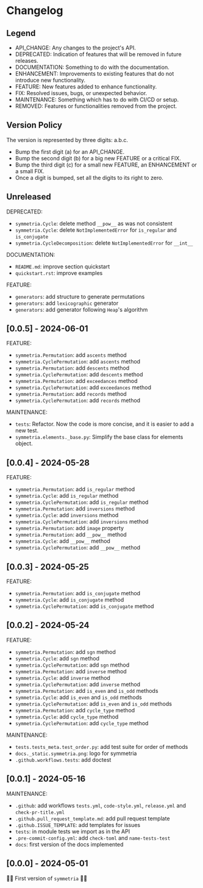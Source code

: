 # Changelog

## Legend

- API_CHANGE: Any changes to the project's API.
- DEPRECATED: Indication of features that will be removed in future releases.
- DOCUMENTATION: Something to do with the documentation.
- ENHANCEMENT: Improvements to existing features that do not introduce new functionality.
- FEATURE: New features added to enhance functionality.
- FIX: Resolved issues, bugs, or unexpected behavior.
- MAINTENANCE: Something which has to do with CI/CD or setup.
- REMOVED: Features or functionalities removed from the project.

## Version Policy

The version is represented by three digits: a.b.c.

- Bump the first digit (a) for an API_CHANGE.
- Bump the second digit (b) for a big new FEATURE or a critical FIX.
- Bump the third digit (c) for a small new FEATURE, an ENHANCEMENT or a small FIX.
- Once a digit is bumped, set all the digits to its right to zero.

## Unreleased

DEPRECATED:
- `symmetria.Cycle`: delete method `__pow__` as was not consistent
- `symmetria.Cycle`: delete `NotImplementedError` for `is_regular` and `is_conjugate`
- `symmetria.CycleDecomposition`: delete `NotImplementedError` for `__int__`  

DOCUMENTATION:
- `README.md`: improve section quickstart
- `quickstart.rst`: improve examples

FEATURE:
- `generators`: add structure to generate permutations
- `generators`: add `lexicographic` generator
- `generators`: add generator following `Heap`'s algorithm


## \[0.0.5\] - 2024-06-01

FEATURE:
- `symmetria.Permutation`: add `ascents` method
- `symmetria.CyclePermutation`: add `ascents` method
- `symmetria.Permutation`: add `descents` method
- `symmetria.CyclePermutation`: add `descents` method
- `symmetria.Permutation`: add `exceedances` method
- `symmetria.CyclePermutation`: add `exceedances` method
- `symmetria.Permutation`: add `records` method
- `symmetria.CyclePermutation`: add `records` method

MAINTENANCE:
- `tests`: Refactor. Now the code is more concise, and it is easier to add a new test.
- `symmetria.elements._base.py`: Simplify the base class for elements object.

## \[0.0.4\] - 2024-05-28

FEATURE:

- `symmetria.Permutation`: add `is_regular` method
- `symmetria.Cycle`: add `is_regular` method
- `symmetria.CyclePermutation`: add `is_regular` method
- `symmetria.Permutation`: add `inversions` method
- `symmetria.Cycle`: add `inversions` method
- `symmetria.CyclePermutation`: add `inversions` method
- `symmetria.Permutation`: add `image` property
- `symmetria.Permutation`: add `__pow__` method
- `symmetria.Cycle`: add `__pow__` method
- `symmetria.CyclePermutation`: add `__pow__` method


## \[0.0.3\] - 2024-05-25

FEATURE:

- `symmetria.Permutation`: add `is_conjugate` method
- `symmetria.Cycle`: add `is_conjugate` method
- `symmetria.CyclePermutation`: add `is_conjugate` method


## \[0.0.2\] - 2024-05-24

FEATURE:

- `symmetria.Permutation`: add `sgn` method
- `symmetria.Cycle`: add `sgn` method
- `symmetria.CyclePermutation`: add `sgn` method
- `symmetria.Permutation`: add `inverse` method
- `symmetria.Cycle`: add `inverse` method
- `symmetria.CyclePermutation`: add `inverse` method
- `symmetria.Permutation`: add `is_even` and `is_odd` methods
- `symmetria.Cycle`: add `is_even` and `is_odd` methods
- `symmetria.CyclePermutation`: add `is_even` and `is_odd` methods
- `symmetria.Permutation`: add `cycle_type` method
- `symmetria.Cycle`: add `cycle_type` method
- `symmetria.CyclePermutation`: add `cycle_type` method

MAINTENANCE:

- `tests.tests_meta.test_order.py`: add test suite for order of methods
- `docs._static.symmetria.png`: logo for symmetria
- `.github.workflows.tests`: add doctest


## \[0.0.1\] - 2024-05-16

MAINTENANCE:

- `.github`: add workflows `tests.yml`, `code-style.yml`, `release.yml` and `check-pr-title.yml`
- `.github.pull_request_template.md`: add pull request template
- `.github.ISSUE_TEMPLATE`: add templates for issues
- `tests`: in module tests we import as in the API
- `.pre-commit-config.yml`: add `check-toml` and `name-tests-test`
- `docs`: first version of the docs implemented

## \[0.0.0\] - 2024-05-01

🎉🚀 First version of `symmetria` 🚀🎉
